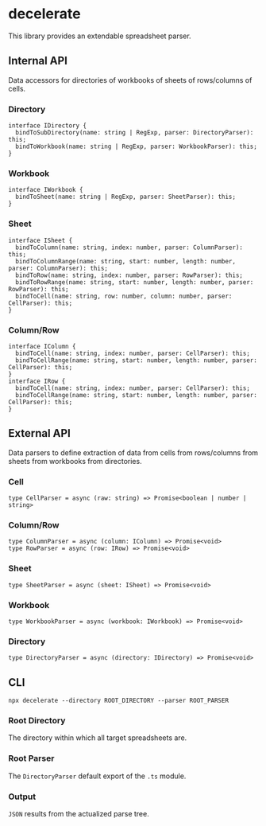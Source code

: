 # decelerate
This library provides an extendable spreadsheet parser.
## Internal API
Data accessors for directories of workbooks of sheets of rows/columns of cells.
### Directory
```
interface IDirectory {
  bindToSubDirectory(name: string | RegExp, parser: DirectoryParser): this;
  bindToWorkbook(name: string | RegExp, parser: WorkbookParser): this;
}
```
### Workbook
```
interface IWorkbook {
  bindToSheet(name: string | RegExp, parser: SheetParser): this;
}
```
### Sheet
```
interface ISheet {
  bindToColumn(name: string, index: number, parser: ColumnParser): this;
  bindToColumnRange(name: string, start: number, length: number, parser: ColumnParser): this;
  bindToRow(name: string, index: number, parser: RowParser): this;
  bindToRowRange(name: string, start: number, length: number, parser: RowParser): this;
  bindToCell(name: string, row: number, column: number, parser: CellParser): this;
}
```
### Column/Row
```
interface IColumn {
  bindToCell(name: string, index: number, parser: CellParser): this;
  bindToCellRange(name: string, start: number, length: number, parser: CellParser): this;
}
interface IRow {
  bindToCell(name: string, index: number, parser: CellParser): this;
  bindToCellRange(name: string, start: number, length: number, parser: CellParser): this;
}
```
## External API
Data parsers to define extraction of data from cells from rows/columns from sheets from workbooks from directories.
### Cell
```
type CellParser = async (raw: string) => Promise<boolean | number | string>
```
### Column/Row
```
type ColumnParser = async (column: IColumn) => Promise<void>
type RowParser = async (row: IRow) => Promise<void>
```
### Sheet
```
type SheetParser = async (sheet: ISheet) => Promise<void>
```
### Workbook
```
type WorkbookParser = async (workbook: IWorkbook) => Promise<void>
```
### Directory
```
type DirectoryParser = async (directory: IDirectory) => Promise<void>
```
## CLI
```
npx decelerate --directory ROOT_DIRECTORY --parser ROOT_PARSER
```
### Root Directory
The directory within which all target spreadsheets are.
### Root Parser
The `DirectoryParser` default export of the `.ts` module.
### Output
`JSON` results from the actualized parse tree.
